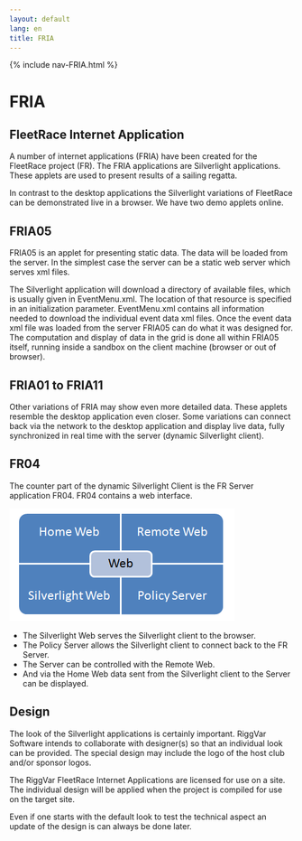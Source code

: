 ```yaml
---
layout: default
lang: en
title: FRIA
---
```


{% include nav-FRIA.html %}

# FRIA

## FleetRace Internet Application

A number of internet applications (FRIA) have been created for the FleetRace project (FR).
The FRIA applications are Silverlight applications.
These applets are used to present results of a sailing regatta.

In contrast to the desktop applications the Silverlight variations of FleetRace can be demonstrated live in a browser.
We have two demo applets online.

## FRIA05

FRIA05 is an applet for presenting static data. The data will be loaded from the server.
In the simplest case the server can be a static web server which serves xml files.

The Silverlight application will download a directory of available files, which is usually given in EventMenu.xml.
The location of that resource is specified in an initialization parameter.
EventMenu.xml contains all information needed to download the individual event data xml files.
Once the event data xml file was loaded from the server FRIA05 can do what it was designed for.
The computation and display of data in the grid is done all within FRIA05 itself,
running inside a sandbox on the client machine (browser or out of browser).

## FRIA01 to FRIA11

Other variations of FRIA may show even more detailed data.
These applets resemble the desktop application even closer.
Some variations can connect back via the network to the desktop application and display live data,
fully synchronized in real time with the server (dynamic Silverlight client).

## FR04

The counter part of the dynamic Silverlight Client is the FR Server application FR04.
FR04 contains a web interface.

![FR Web Interface](../images/Quad-03.png)

- The Silverlight Web serves the Silverlight client to the browser.
- The Policy Server allows the Silverlight client to connect back to the FR Server.
- The Server can be controlled with the Remote Web.
- And via the Home Web data sent from the Silverlight client to the Server can be displayed.

## Design

The look of the Silverlight applications is certainly important.
RiggVar Software intends to collaborate with designer(s) so that an individual look can be provided.
The special design may include the logo of the host club and/or sponsor logos.

The RiggVar FleetRace Internet Applications are licensed for use on a site.
The individual design will be applied when the project is compiled for use on the target site.

Even if one starts with the default look to test the technical aspect an update of the design is can always be done later.
